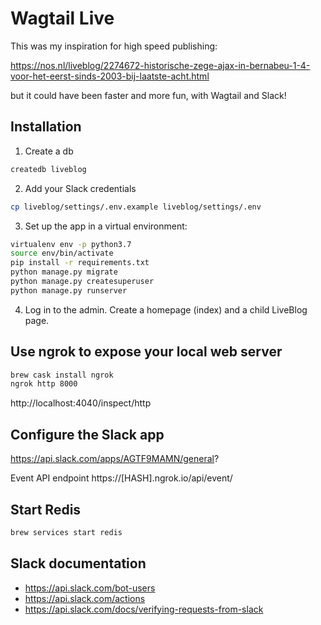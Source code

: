 # Wagtail Live

This was my inspiration for high speed publishing:

https://nos.nl/liveblog/2274672-historische-zege-ajax-in-bernabeu-1-4-voor-het-eerst-sinds-2003-bij-laatste-acht.html

but it could have been faster and more fun, with Wagtail and Slack!

## Installation

1. Create a db

```bash
createdb liveblog
```

2. Add your Slack credentials

```bash
cp liveblog/settings/.env.example liveblog/settings/.env
```

3. Set up the app in a virtual environment:

```bash
virtualenv env -p python3.7
source env/bin/activate
pip install -r requirements.txt
python manage.py migrate
python manage.py createsuperuser
python manage.py runserver
```

4. Log in to the admin. Create a homepage (index) and a child LiveBlog page.

## Use ngrok to expose your local web server

```bash
brew cask install ngrok
ngrok http 8000
```

http://localhost:4040/inspect/http

## Configure the Slack app

https://api.slack.com/apps/AGTF9MAMN/general?

Event API endpoint https://[HASH].ngrok.io/api/event/

## Start Redis

```bash
brew services start redis
```

## Slack documentation

- https://api.slack.com/bot-users
- https://api.slack.com/actions
- https://api.slack.com/docs/verifying-requests-from-slack
